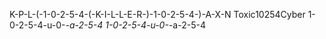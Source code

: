 K-P-L-(-1-0-2-5-4-(-K-I-L-L-E-R-)-1-0-2-5-4-)-A-X-N
Toxic10254Cyber
1-0-2-5-4-u-0-_-a-2-5-4
1-0-2-5-4-u-0-_-a-2-5-4
